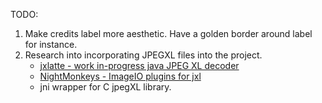 TODO:

1. Make credits label more aesthetic. Have a golden border around label for instance. 
2. Research into incorporating JPEGXL files into the project.
   - [jxlatte - work in-progress java JPEG XL decoder](https://github.com/Traneptora/jxlatte)
   - [NightMonkeys - ImageIO plugins for jxl](https://github.com/Traneptora/jxlatte)
   - jni wrapper for C jpegXL library.
